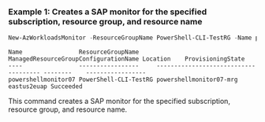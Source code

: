 ### Example 1: Creates a SAP monitor for the specified subscription, resource group, and resource name
```powershell
New-AzWorkloadsMonitor -ResourceGroupName PowerShell-CLI-TestRG -Name powershellmonitor07 -Location eastus2euap -AppLocation eastus -ManagedResourceGroupName powershellmonitor07-mrg -MonitorSubnet "/subscriptions/49d64d54-e966-4c46-a868-1999802b762c/resourceGroups/PowerShell-CLI-TestRG/providers/Microsoft.Network/virtualNetworks/lucas-workloads-vnet/subnets/subnet02" -RoutingPreference 'RouteAll' -ZoneRedundancyPreference Disabled
```

```output
Name                ResourceGroupName     ManagedResourceGroupConfigurationName Location    ProvisioningState
----                -----------------     ------------------------------------- --------    -----------------
powershellmonitor07 PowerShell-CLI-TestRG powershellmonitor07-mrg               eastus2euap Succeeded
```

This command creates a SAP monitor for the specified subscription, resource group, and resource name.
